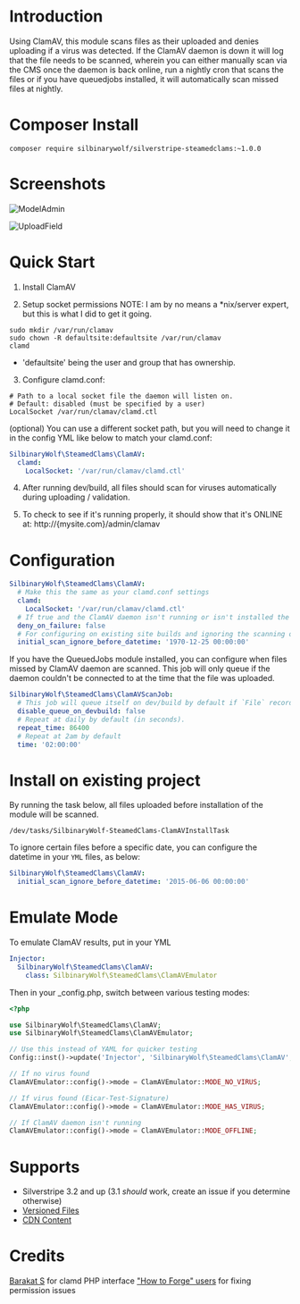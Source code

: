 # Introduction

Using ClamAV, this module scans files as their uploaded and denies uploading if a virus was detected. If the ClamAV daemon is down it will log
that the file needs to be scanned, wherein you can either manually scan via the CMS once the daemon is back online, run a
nightly cron that scans the files or if you have queuedjobs installed, it will automatically scan missed files at nightly.

# Composer Install

```
composer require silbinarywolf/silverstripe-steamedclams:~1.0.0
```

# Screenshots

![ModelAdmin](https://cloud.githubusercontent.com/assets/3859574/20911711/000abbd2-bbbe-11e6-9b93-f0490cc055f7.png)

![UploadField](https://cloud.githubusercontent.com/assets/3859574/20907335/b8459310-bba1-11e6-86d2-3a5f6cc6e959.jpg)

# Quick Start

1) Install ClamAV

2) Setup socket permissions
NOTE: I am by no means a *nix/server expert, but this is what I did to get it going.
```
sudo mkdir /var/run/clamav
sudo chown -R defaultsite:defaultsite /var/run/clamav
clamd
```
* 'defaultsite' being the user and group that has ownership.

3) Configure clamd.conf:
```
# Path to a local socket file the daemon will listen on.
# Default: disabled (must be specified by a user)
LocalSocket /var/run/clamav/clamd.ctl
```

(optional) You can use a different socket path, but you will need to change it in
the config YML like below to match your clamd.conf:
```yml
SilbinaryWolf\SteamedClams\ClamAV:
  clamd:
    LocalSocket: '/var/run/clamav/clamd.ctl'
```

4) After running dev/build, all files should scan for viruses automatically during uploading / validation.

5) To check to see if it's running properly, it should show that it's ONLINE at: http://{mysite.com}/admin/clamav

# Configuration

```yml
SilbinaryWolf\SteamedClams\ClamAV:
  # Make this the same as your clamd.conf settings
  clamd:
    LocalSocket: '/var/run/clamav/clamd.ctl'
  # If true and the ClamAV daemon isn't running or isn't installed the file will be denied as if it has a virus.
  deny_on_failure: false
  # For configuring on existing site builds and ignoring the scanning of pre-module install `File` records. 
  initial_scan_ignore_before_datetime: '1970-12-25 00:00:00'
```

If you have the QueuedJobs module installed, you can configure when files missed by ClamAV daemon are scanned.
This job will only queue if the daemon couldn't be connected to at the time that the file was uploaded.

```yml
SilbinaryWolf\SteamedClams\ClamAVScanJob:
  # This job will queue itself on dev/build by default if `File` records have been missed in scanning.
  disable_queue_on_devbuild: false
  # Repeat at daily by default (in seconds).
  repeat_time: 86400
  # Repeat at 2am by default
  time: '02:00:00'
```

# Install on existing project

By running the task below, all files uploaded before installation of the module will be
scanned.

```
/dev/tasks/SilbinaryWolf-SteamedClams-ClamAVInstallTask
```

To ignore certain files before a specific date, you can configure the datetime in your `YML` files, as below:

```yml
SilbinaryWolf\SteamedClams\ClamAV:
  initial_scan_ignore_before_datetime: '2015-06-06 00:00:00'
```


# Emulate Mode

To emulate ClamAV results, put in your YML

```yml
Injector:
  SilbinaryWolf\SteamedClams\ClamAV:
    class: SilbinaryWolf\SteamedClams\ClamAVEmulator
```

Then in your _config.php, switch between various testing modes:
```php
<?php

use SilbinaryWolf\SteamedClams\ClamAV;
use SilbinaryWolf\SteamedClams\ClamAVEmulator;

// Use this instead of YAML for quicker testing
Config::inst()->update('Injector', 'SilbinaryWolf\SteamedClams\ClamAV', array('class' => 'SilbinaryWolf\SteamedClams\ClamAVEmulator'));

// If no virus found
ClamAVEmulator::config()->mode = ClamAVEmulator::MODE_NO_VIRUS;

// If virus found (Eicar-Test-Signature)
ClamAVEmulator::config()->mode = ClamAVEmulator::MODE_HAS_VIRUS;

// If ClamAV daemon isn't running
ClamAVEmulator::config()->mode = ClamAVEmulator::MODE_OFFLINE;
```

# Supports
- Silverstripe 3.2 and up (3.1 *should* work, create an issue if you determine otherwise)
- [Versioned Files](https://github.com/silverstripe-australia/silverstripe-versionedfiles)
- [CDN Content](https://github.com/silverstripe-australia/silverstripe-cdncontent)

# Credits

[Barakat S](https://github.com/FileZ/php-clamd) for clamd PHP interface
["How to Forge" users](https://web.archive.org/web/20161124000346/https://www.howtoforge.com/community/threads/clamd-will-not-start.34559/) for fixing permission issues
